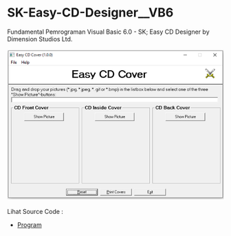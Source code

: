 # SK-Easy-CD-Designer__VB6
Fundamental Pemrograman Visual Basic 6.0 - SK; Easy CD Designer by Dimension Studios Ltd.<br><br>
<img src="https://github.com/RizkyKhapidsyah/SK-Easy-CD-Designer__VB6/blob/main/result/001.PNG"><br><br>
Lihat Source Code : <br>
- <a href="https://github.com/RizkyKhapidsyah/SK-Easy-CD-Designer__VB6">Program</a>
